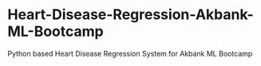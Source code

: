 # Heart-Disease-Regression-Akbank-ML-Bootcamp
Python based Heart Disease Regression System for Akbank ML Bootcamp
